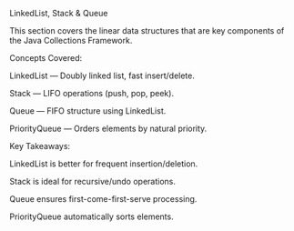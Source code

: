LinkedList, Stack & Queue

This section covers the linear data structures that are key components of the Java Collections Framework.

   Concepts Covered:

LinkedList — Doubly linked list, fast insert/delete.

Stack — LIFO operations (push, pop, peek).

Queue — FIFO structure using LinkedList.

PriorityQueue — Orders elements by natural priority.

   Key Takeaways:

LinkedList is better for frequent insertion/deletion.

Stack is ideal for recursive/undo operations.

Queue ensures first-come-first-serve processing.

PriorityQueue automatically sorts elements.
